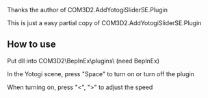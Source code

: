Thanks the author of COM3D2.AddYotogiSliderSE.Plugin

This is just a easy partial copy of COM3D2.AddYotogiSliderSE.Plugin


## How to use
Put dll into COM3D2\BepInEx\plugins\ (need BepInEx)

In the Yotogi scene, press "Space" to turn on or turn off the plugin

When turning on, press "<", ">" to adjust the speed

